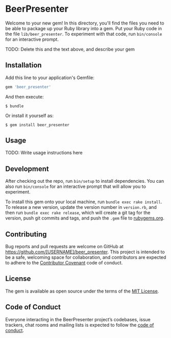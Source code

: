# BeerPresenter

Welcome to your new gem! In this directory, you'll find the files you need to be able to package up your Ruby library into a gem. Put your Ruby code in the file `lib/beer_presenter`. To experiment with that code, run `bin/console` for an interactive prompt.

TODO: Delete this and the text above, and describe your gem

## Installation

Add this line to your application's Gemfile:

```ruby
gem 'beer_presenter'
```

And then execute:

    $ bundle

Or install it yourself as:

    $ gem install beer_presenter

## Usage

TODO: Write usage instructions here

## Development

After checking out the repo, run `bin/setup` to install dependencies. You can also run `bin/console` for an interactive prompt that will allow you to experiment.

To install this gem onto your local machine, run `bundle exec rake install`. To release a new version, update the version number in `version.rb`, and then run `bundle exec rake release`, which will create a git tag for the version, push git commits and tags, and push the `.gem` file to [rubygems.org](https://rubygems.org).

## Contributing

Bug reports and pull requests are welcome on GitHub at https://github.com/[USERNAME]/beer_presenter. This project is intended to be a safe, welcoming space for collaboration, and contributors are expected to adhere to the [Contributor Covenant](http://contributor-covenant.org) code of conduct.

## License

The gem is available as open source under the terms of the [MIT License](https://opensource.org/licenses/MIT).

## Code of Conduct

Everyone interacting in the BeerPresenter project’s codebases, issue trackers, chat rooms and mailing lists is expected to follow the [code of conduct](https://github.com/[USERNAME]/beer_presenter/blob/master/CODE_OF_CONDUCT.md).
